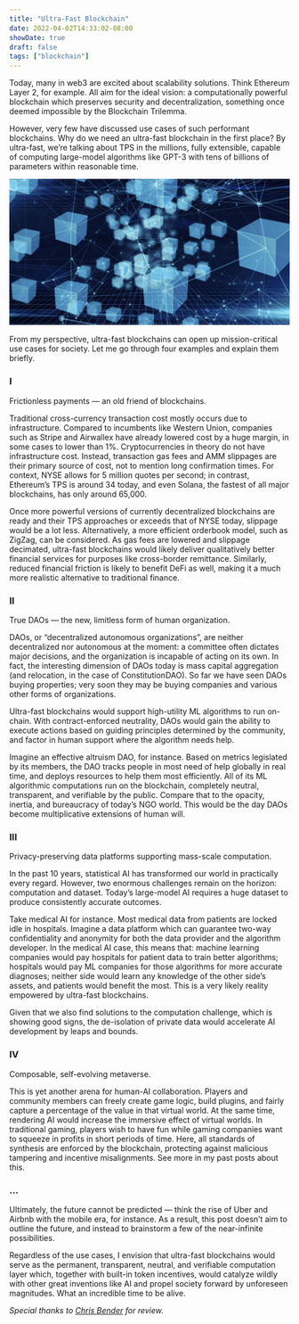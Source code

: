 ```yaml
---
title: "Ultra-Fast Blockchain"
date: 2022-04-02T14:33:02-08:00
showDate: true
draft: false
tags: ["blockchain"]
---
```


Today, many in web3 are excited about scalability solutions. Think Ethereum Layer 2, for example. All aim for the ideal vision: a computationally powerful blockchain which preserves security and decentralization, something once deemed impossible by the Blockchain Trilemma.

However, very few have discussed use cases of such performant blockchains. Why do we need an ultra-fast blockchain in the first place? By ultra-fast, we’re talking about TPS in the millions, fully extensible, capable of computing large-model algorithms like GPT-3 with tens of billions of parameters within reasonable time.

![fast](/fast.jpeg)

From my perspective, ultra-fast blockchains can open up mission-critical use cases for society. Let me go through four examples and explain them briefly.

### I

Frictionless payments — an old friend of blockchains.

Traditional cross-currency transaction cost mostly occurs due to infrastructure. Compared to incumbents like Western Union, companies such as Stripe and Airwallex have already lowered cost by a huge margin, in some cases to lower than 1%. Cryptocurrencies in theory do not have infrastructure cost. Instead, transaction gas fees and AMM slippages are their primary source of cost, not to mention long confirmation times. For context, NYSE allows for 5 million quotes per second; in contrast, Ethereum’s TPS is around 34 today, and even Solana, the fastest of all major blockchains, has only around 65,000.

Once more powerful versions of currently decentralized blockchains are ready and their TPS approaches or exceeds that of NYSE today, slippage would be a lot less. Alternatively, a more efficient orderbook model, such as ZigZag, can be considered. As gas fees are lowered and slippage decimated, ultra-fast blockchains would likely deliver qualitatively better financial services for purposes like cross-border remittance. Similarly, reduced financial friction is likely to benefit DeFi as well, making it a much more realistic alternative to traditional finance.

### II

True DAOs — the new, limitless form of human organization.

DAOs, or “decentralized autonomous organizations”, are neither decentralized nor autonomous at the moment: a committee often dictates major decisions, and the organization is incapable of acting on its own. In fact, the interesting dimension of DAOs today is mass capital aggregation (and relocation, in the case of ConstitutionDAO). So far we have seen DAOs buying properties; very soon they may be buying companies and various other forms of organizations.

Ultra-fast blockchains would support high-utility ML algorithms to run on-chain. With contract-enforced neutrality, DAOs would gain the ability to execute actions based on guiding principles determined by the community, and factor in human support where the algorithm needs help.

Imagine an effective altruism DAO, for instance. Based on metrics legislated by its members, the DAO tracks people in most need of help globally in real time, and deploys resources to help them most efficiently. All of its ML algorithmic computations run on the blockchain, completely neutral, transparent, and verifiable by the public. Compare that to the opacity, inertia, and bureaucracy of today’s NGO world. This would be the day DAOs become multiplicative extensions of human will.

### III

Privacy-preserving data platforms supporting mass-scale computation.

In the past 10 years, statistical AI has transformed our world in practically every regard. However, two enormous challenges remain on the horizon: computation and dataset. Today’s large-model AI requires a huge dataset to produce consistently accurate outcomes.

Take medical AI for instance. Most medical data from patients are locked idle in hospitals. Imagine a data platform which can guarantee two-way confidentiality and anonymity for both the data provider and the algorithm developer. In the medical AI case, this means that: machine learning companies would pay hospitals for patient data to train better algorithms; hospitals would pay ML companies for those algorithms for more accurate diagnoses; neither side would learn any knowledge of the other side’s assets, and patients would benefit the most. This is a very likely reality empowered by ultra-fast blockchains.

Given that we also find solutions to the computation challenge, which is showing good signs, the de-isolation of private data would accelerate AI development by leaps and bounds.

### IV

Composable, self-evolving metaverse.

This is yet another arena for human-AI collaboration. Players and community members can freely create game logic, build plugins, and fairly capture a percentage of the value in that virtual world. At the same time, rendering AI would increase the immersive effect of virtual worlds. In traditional gaming, players wish to have fun while gaming companies want to squeeze in profits in short periods of time. Here, all standards of synthesis are enforced by the blockchain, protecting against malicious tampering and incentive misalignments. See more in my past posts about this.

### …

Ultimately, the future cannot be predicted — think the rise of Uber and Airbnb with the mobile era, for instance. As a result, this post doesn’t aim to outline the future, and instead to brainstorm a few of the near-infinite possibilities.

Regardless of the use cases, I envision that ultra-fast blockchains would serve as the permanent, transparent, neutral, and verifiable computation layer which, together with built-in token incentives, would catalyze wildly with other great inventions like AI and propel society forward by unforeseen magnitudes. What an incredible time to be alive.

_Special thanks to [Chris Bender](https://chrisliambender.com/) for review._
